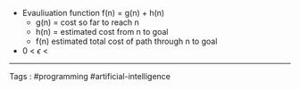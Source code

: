 - Evauliuation function f(n) = g(n) + h(n)
	- g(n) = cost so far to reach n 
	- h(n) = estimated cost from n to goal 
	- f(n) estimated total cost of path through n to goal 
- 0 < $\epsilon$ < 
______

Tags : #programming #artificial-intelligence